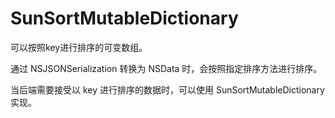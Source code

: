 # SunSortMutableDictionary

可以按照key进行排序的可变数组。

通过 NSJSONSerialization 转换为 NSData 时，会按照指定排序方法进行排序。

当后端需要接受以 key 进行排序的数据时，可以使用 SunSortMutableDictionary 实现。

